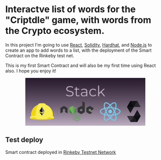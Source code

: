 # Interactve list of words for the "Criptdle" game, with words from the Crypto ecosystem.

In this project I'm going to use [React](https://reactjs.org/), [Solidity](https://soliditylang.org/), [Hardhat](https://hardhat.org/), and [Node.js](https://nodejs.org/) to create an app to add words to a list, with the deployment of the Smart Contract on
the Rinkeby test net.

This is my first Smart Contract and will also be my first time using React also. I hope you enjoy it!

<p align="center"><img src='/readmeimg/banner-github.png' width="75%" height="75%" ></p>

## Test deploy
Smart contract deployed in [Rinkeby Testnet Network](https://rinkeby.etherscan.io/address/0x155CA8604B3C2258815c7a7BCc6548ec2885Ac63)
